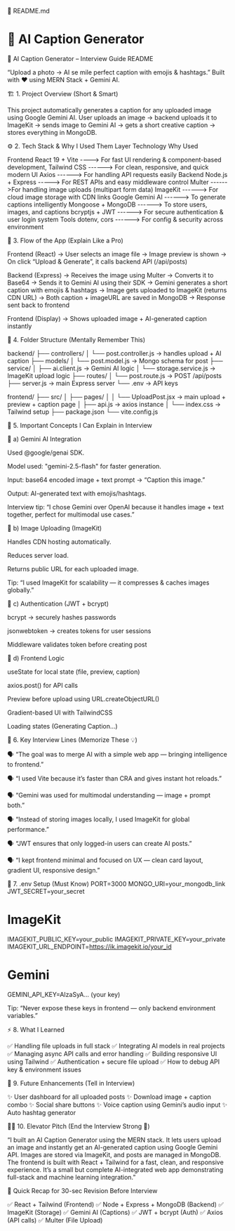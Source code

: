 📘 README.md
# 📸 AI Caption Generator
🧠 AI Caption Generator – Interview Guide README

“Upload a photo → AI se mile perfect caption with emojis & hashtags.”
Built with ❤️ using MERN Stack + Gemini AI.

🏗️ 1. Project Overview (Short & Smart)

This project automatically generates a caption for any uploaded image using Google Gemini AI.
User uploads an image → backend uploads it to ImageKit → sends image to Gemini AI → gets a short creative caption → stores everything in MongoDB.

⚙️ 2. Tech Stack & Why I Used Them
Layer	Technology	Why Used

Frontend	React 19 + Vite  ---->	For fast UI rendering & component-based development,
	Tailwind CSS  ------>	For clean, responsive, and quick modern UI
	Axios ------>	For handling API requests easily
Backend	Node.js + Express ----->	For REST APIs and easy middleware control
	Multer ------>For handling image uploads (multipart form data)
	ImageKit ------>	For cloud image storage with CDN links
	Google Gemini AI ------>	To generate captions intelligently
	Mongoose + MongoDB ------>	To store users, images, and captions
	bcryptjs + JWT ------>	For secure authentication & user login system
Tools	dotenv, cors ------>	For config & security across environment



🔁 3. Flow of the App (Explain Like a Pro)

Frontend (React)
→ User selects an image file
→ Image preview is shown
→ On click “Upload & Generate”, it calls backend API (/api/posts)

Backend (Express)
→ Receives the image using Multer
→ Converts it to Base64
→ Sends it to Gemini AI using their SDK
→ Gemini generates a short caption with emojis & hashtags
→ Image gets uploaded to ImageKit (returns CDN URL)
→ Both caption + imageURL are saved in MongoDB
→ Response sent back to frontend

Frontend (Display)
→ Shows uploaded image + AI-generated caption instantly

🧩 4. Folder Structure (Mentally Remember This)


backend/
 ├── controllers/
 │    └── post.controller.js   → handles upload + AI caption
 ├── models/
 │    └── post.model.js        → Mongo schema for post
 ├── service/
 │    ├── ai.client.js         → Gemini AI logic
 │    └── storage.service.js   → ImageKit upload logic
 ├── routes/
 │    └── post.route.js        → POST /api/posts
 ├── server.js                 → main Express server
 └── .env                      → API keys

frontend/
 ├── src/
 │   ├── pages/
 │   │   └── UploadPost.jsx    → main upload + preview + caption page
 │   ├── api.js                → axios instance
 │   └── index.css             → Tailwind setup
 ├── package.json
 └── vite.config.js

🧠 5. Important Concepts I Can Explain in Interview


🔹 a) Gemini AI Integration

Used @google/genai SDK.

Model used: "gemini-2.5-flash" for faster generation.

Input: base64 encoded image + text prompt → “Caption this image.”

Output: AI-generated text with emojis/hashtags.

Interview tip:
“I chose Gemini over OpenAI because it handles image + text together, perfect for multimodal use cases.”


🔹 b) Image Uploading (ImageKit)

Handles CDN hosting automatically.

Reduces server load.

Returns public URL for each uploaded image.

Tip: “I used ImageKit for scalability — it compresses & caches images globally.”



🔹 c) Authentication (JWT + bcrypt)

bcrypt → securely hashes passwords

jsonwebtoken → creates tokens for user sessions

Middleware validates token before creating post



🔹 d) Frontend Logic

useState for local state (file, preview, caption)

axios.post() for API calls

Preview before upload using URL.createObjectURL()

Gradient-based UI with TailwindCSS

Loading states (Generating Caption...)



💬 6. Key Interview Lines (Memorize These 💡)

🗣️ “The goal was to merge AI with a simple web app — bringing intelligence to frontend.”

🗣️ “I used Vite because it’s faster than CRA and gives instant hot reloads.”

🗣️ “Gemini was used for multimodal understanding — image + prompt both.”

🗣️ “Instead of storing images locally, I used ImageKit for global performance.”

🗣️ “JWT ensures that only logged-in users can create AI posts.”

🗣️ “I kept frontend minimal and focused on UX — clean card layout, gradient UI, responsive design.”



🔐 7. .env Setup (Must Know)
PORT=3000
MONGO_URI=your_mongodb_link
JWT_SECRET=your_secret

# ImageKit
IMAGEKIT_PUBLIC_KEY=your_public
IMAGEKIT_PRIVATE_KEY=your_private
IMAGEKIT_URL_ENDPOINT=https://ik.imagekit.io/your_id

# Gemini
GEMINI_API_KEY=AIzaSyA... (your key)


Tip: “Never expose these keys in frontend — only backend environment variables.”



⚡ 8. What I Learned

✅ Handling file uploads in full stack
✅ Integrating AI models in real projects
✅ Managing async API calls and error handling
✅ Building responsive UI using Tailwind
✅ Authentication + secure file upload
✅ How to debug API key & environment issues



🎯 9. Future Enhancements (Tell in Interview)

✨ User dashboard for all uploaded posts
✨ Download image + caption combo
✨ Social share buttons
✨ Voice caption using Gemini’s audio input
✨ Auto hashtag generator



🧍‍♂️ 10. Elevator Pitch (End the Interview Strong 💬)

“I built an AI Caption Generator using the MERN stack.
It lets users upload an image and instantly get an AI-generated caption using Google Gemini API.
Images are stored via ImageKit, and posts are managed in MongoDB.
The frontend is built with React + Tailwind for a fast, clean, and responsive experience.
It’s a small but complete AI-integrated web app demonstrating full-stack and machine learning integration.”

💫 Quick Recap for 30-sec Revision Before Interview

✅ React + Tailwind (Frontend)
✅ Node + Express + MongoDB (Backend)
✅ ImageKit (Storage)
✅ Gemini AI (Captions)
✅ JWT + bcrypt (Auth)
✅ Axios (API calls)
✅ Multer (File Upload)
